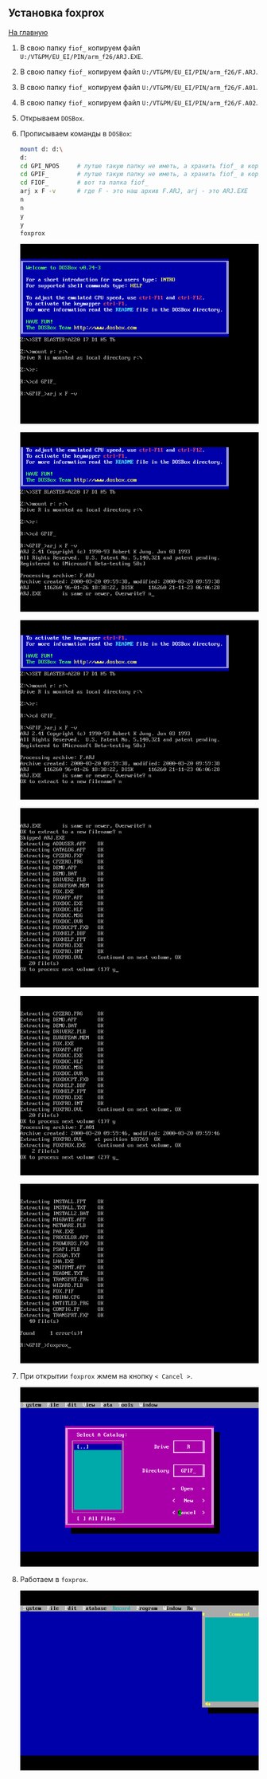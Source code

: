 ## Установка foxprox

[На главную](../README.md)

1. В свою папку `fiof_` копируем файл `U:/VT&PM/EU_EI/PIN/arm_f26/ARJ.EXE`.
1. В свою папку `fiof_` копируем файл `U:/VT&PM/EU_EI/PIN/arm_f26/F.ARJ`.
1. В свою папку `fiof_` копируем файл `U:/VT&PM/EU_EI/PIN/arm_f26/F.A01`.
1. В свою папку `fiof_` копируем файл `U:/VT&PM/EU_EI/PIN/arm_f26/F.A02`.
1. Открываем `DOSBox`.
1. Прописываем команды в `DOSBox`:
    ```bash
    mount d: d:\
    d:
    cd GPI_NPO5     # лутше такую папку не иметь, а хранить fiof_ в корне диска
    cd GPIF_        # лутше такую папку не иметь, а хранить fiof_ в корне диска
    cd FIOF_        # вот та папка fiof_
    arj x F -v      # где F - это наш архив F.ARJ, arj - это ARJ.EXE
    n
    n
    y
    y
    foxprox
    ```
    
    ![](gpi_install_foxprox.png)

    ![](gpi_install_foxprox2.png)

    ![](gpi_install_foxprox3.png)

    ![](gpi_install_foxprox4.png)

    ![](gpi_install_foxprox5.png)

    ![](gpi_install_foxprox6.png)

1. При открытии `foxprox` жмем на кнопку `< Cancel >`.

    ![](gpi_install_foxprox7.png)
1. Работаем в `foxprox`.

    ![](gpi_install_foxprox8.png)

